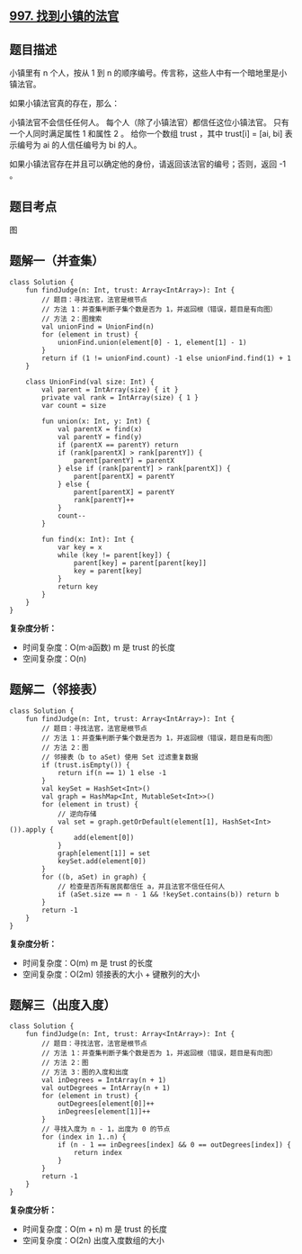 ## [997. 找到小镇的法官](https://leetcode.cn/problems/find-the-town-judge/description/)

## 题目描述

小镇里有 n 个人，按从 1 到 n 的顺序编号。传言称，这些人中有一个暗地里是小镇法官。

如果小镇法官真的存在，那么：

小镇法官不会信任任何人。
每个人（除了小镇法官）都信任这位小镇法官。
只有一个人同时满足属性 1 和属性 2 。
给你一个数组 trust ，其中 trust[i] = [ai, bi] 表示编号为 ai 的人信任编号为 bi 的人。

如果小镇法官存在并且可以确定他的身份，请返回该法官的编号；否则，返回 -1 。

## 题目考点

图

## 题解一（并查集）
 
```
class Solution {
    fun findJudge(n: Int, trust: Array<IntArray>): Int {
        // 题目：寻找法官，法官是根节点
        // 方法 1：并查集判断子集个数是否为 1，并返回根（错误，题目是有向图）
        // 方法 2：图搜索
        val unionFind = UnionFind(n)
        for (element in trust) {
            unionFind.union(element[0] - 1, element[1] - 1)
        }
        return if (1 != unionFind.count) -1 else unionFind.find(1) + 1
    }

    class UnionFind(val size: Int) {
        val parent = IntArray(size) { it }
        private val rank = IntArray(size) { 1 }
        var count = size

        fun union(x: Int, y: Int) {
            val parentX = find(x)
            val parentY = find(y)
            if (parentX == parentY) return
            if (rank[parentX] > rank[parentY]) {
                parent[parentY] = parentX
            } else if (rank[parentY] > rank[parentX]) {
                parent[parentX] = parentY
            } else {
                parent[parentX] = parentY
                rank[parentY]++
            }
            count--
        }

        fun find(x: Int): Int {
            var key = x
            while (key != parent[key]) {
                parent[key] = parent[parent[key]]
                key = parent[key]
            }
            return key
        }
    }
}
```

**复杂度分析：**

- 时间复杂度：O(m·a函数) m 是 trust 的长度
- 空间复杂度：O(n) 

## 题解二（邻接表）

```
class Solution {
    fun findJudge(n: Int, trust: Array<IntArray>): Int {
        // 题目：寻找法官，法官是根节点
        // 方法 1：并查集判断子集个数是否为 1，并返回根（错误，题目是有向图）
        // 方法 2：图
        // 邻接表（b to aSet) 使用 Set 过滤重复数据
        if (trust.isEmpty()) {
            return if(n == 1) 1 else -1
        }
        val keySet = HashSet<Int>()
        val graph = HashMap<Int, MutableSet<Int>>()
        for (element in trust) {
            // 逆向存储
            val set = graph.getOrDefault(element[1], HashSet<Int>()).apply {
                add(element[0])
            }
            graph[element[1]] = set
            keySet.add(element[0])
        }
        for ((b, aSet) in graph) {
            // 检查是否所有居民都信任 a，并且法官不信任任何人
            if (aSet.size == n - 1 && !keySet.contains(b)) return b
        }
        return -1
    }
}
```

**复杂度分析：**

- 时间复杂度：O(m) m 是 trust 的长度
- 空间复杂度：O(2m) 领接表的大小 + 键散列的大小 

## 题解三（出度入度）

```
class Solution {
    fun findJudge(n: Int, trust: Array<IntArray>): Int {
        // 题目：寻找法官，法官是根节点
        // 方法 1：并查集判断子集个数是否为 1，并返回根（错误，题目是有向图）
        // 方法 2：图
        // 方法 3：图的入度和出度
        val inDegrees = IntArray(n + 1)
        val outDegrees = IntArray(n + 1)
        for (element in trust) {
            outDegrees[element[0]]++
            inDegrees[element[1]]++
        }
        // 寻找入度为 n - 1，出度为 0 的节点
        for (index in 1..n) {
            if (n - 1 == inDegrees[index] && 0 == outDegrees[index]) {
                return index
            }
        }
        return -1
    }
}
```

**复杂度分析：**

- 时间复杂度：O(m + n) m 是 trust 的长度
- 空间复杂度：O(2n) 出度入度数组的大小
